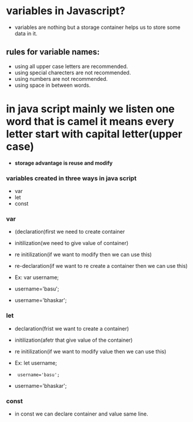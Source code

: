 # variables in Javascript?

 - variables are nothing but a storage container helps us to store some data in it.

 ## rules for variable names:
 - using all upper case letters are recommended.
 - using special charecters are not recommended.
 - using numbers are not recommended.
 - using space in between words.

 # in java script mainly we listen one word that is **camel** it means every letter start with capital letter(upper case)

 - **storage advantage is reuse and modify**

 ### variables created in three ways in java script

 -   var
 -   let
 -   const

 ### var
 - (declaration)first we need to create container
 - initilization(we need to give value of container)
 - re initilization(if we want to modify then we can use this)
 - re-declaration(if we want to re create a container then we can use this)

 -   Ex:
    var username;

-  username='basu';
-  username='bhaskar';


### let
- declaration(frist we want to create a container)
- initilization(afetr that give value of the container)
- re initilization(if we want to modify value then we can use this)

- Ex:  let username;
-      username='basu';
-   username='bhaskar';


### const

- in const we can declare container and value same line.
